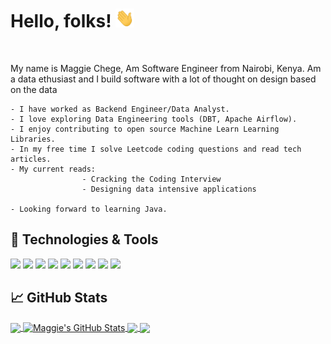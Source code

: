 # Hello, folks!  <img src="https://raw.githubusercontent.com/MaggieChege/MaggieChege/master/wave.gif" width="30px" height="30px" />
<br>

My name is Maggie Chege, Am Software Engineer from Nairobi, Kenya. Am a data ethusiast and I build software with a lot of thought on design based on the data



    - I have worked as Backend Engineer/Data Analyst.
    - I love exploring Data Engineering tools (DBT, Apache Airflow).
    - I enjoy contributing to open source Machine Learn Learning Libraries.
    - In my free time I solve Leetcode coding questions and read tech articles.
    - My current reads:
                    - Cracking the Coding Interview
                    - Designing data intensive applications

    - Looking forward to learning Java.

## 🔧 Technologies & Tools

![](https://img.shields.io/badge/OS-Linux-informational?style=flat&logo=linux&logoColor=white&color=2bbc8a)
![](https://img.shields.io/badge/Editor-IntelliJ_IDEA-informational?style=flat&logo=intellij-idea&logoColor=white&color=2bbc8a)
![](https://img.shields.io/badge/Code-Python-informational?style=flat&logo=python&logoColor=white&color=2bbc8a)
![](https://img.shields.io/badge/Code-JavaScript-informational?style=flat&logo=javascript&logoColor=white&color=2bbc8a)
![](https://img.shields.io/badge/Code-Make-informational?style=flat&logo=cmake&logoColor=white&color=2bbc8a)
![](https://img.shields.io/badge/Shell-Bash-informational?style=flat&logo=gnu-bash&logoColor=white&color=2bbc8a)
![](https://img.shields.io/badge/Tools-PostgreSQL-informational?style=flat&logo=postgresql&logoColor=white&color=2bbc8a)
![](https://img.shields.io/badge/Tools-Docker-informational?style=flat&logo=docker&logoColor=white&color=2bbc8a)
![](https://img.shields.io/badge/Tools-Kubernetes-informational?style=flat&logo=kubernetes&logoColor=white&color=2bbc8a)

## &#x1f4c8; GitHub Stats

<a href="https://github.com/MaggieChege/MaggieChege">
  <img align="center" src="https://github-readme-stats.vercel.app/api/top-langs/?username=MaggieChege&hide=java,html,tex&title_color=ffffff&text_color=c9cacc&icon_color=2bbc8a&bg_color=1d1f21&langs_count=7" />
</a>
<a href="https://github.com/MaggieChege/MaggieChege">
  <img align="center" src="https://github-readme-stats.vercel.app/api?username=MaggieChege&show_icons=true&line_height=27&count_private=true&title_color=ffffff&text_color=c9cacc&icon_color=2bbc8a&bg_color=1d1f21" alt="Maggie's GitHub Stats" />
</a>

<a href="https://github.com/MaggieChege/scikit-learn">
  <img align="center" src="https://github-readme-stats.vercel.app/api/pin/?username=MaggieChege&repo=scikit-learn&title_color=ffffff&text_color=c9cacc&icon_color=2bbc8a&bg_color=1d1f21" />
</a>


<a href="https://github.com/MaggieChege/pymc-project">
  <img align="center" src="https://github-readme-stats.vercel.app/api/pin/?username=MaggieChege&repo=pymc&title_color=ffffff&text_color=c9cacc&icon_color=2bbc8a&bg_color=1d1f21" />
</a>


